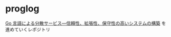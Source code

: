 # proglog

[Go 言語による分散サービス―信頼性、拡張性、保守性の高いシステムの構築](https://www.oreilly.co.jp/books/9784873119977/)
を進めていくレポジトリ
